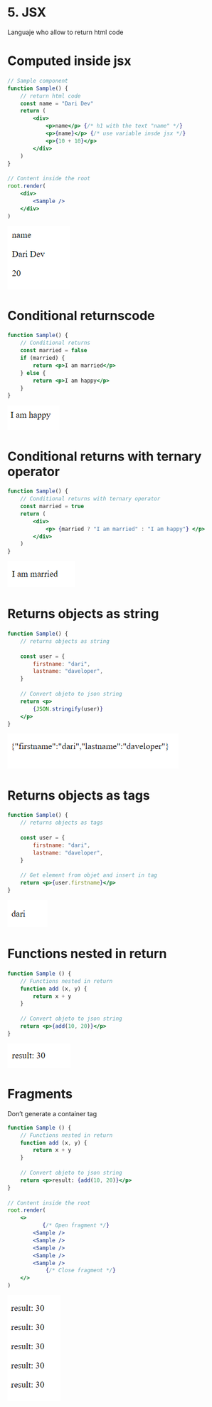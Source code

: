 # 5. JSX

Languaje who allow to return html code

# Computed inside jsx

```jsx
// Sample component
function Sample() {
    // return html code
    const name = "Dari Dev"
    return (
        <div>
            <p>name</p> {/* h1 with the text "name" */}
            <p>{name}</p> {/* use variable insde jsx */}
            <p>{10 + 10}</p>
        </div>
    )
}

// Content inside the root
root.render(
    <div>
        <Sample />
    </div>
)
```

![Untitled](5%20JSX%20e7f58893c91f4109b9f77cc4d5bdea8d/Untitled.png)

# Conditional returnscode

```jsx
function Sample() {
    // Conditional returns
    const married = false
    if (married) {
        return <p>I am married</p>
    } else {
        return <p>I am happy</p>
    }
}
```

![Untitled](5%20JSX%20e7f58893c91f4109b9f77cc4d5bdea8d/Untitled%201.png)

# Conditional returns with ternary operator

```jsx
function Sample() {
    // Conditional returns with ternary operator
    const married = true
    return (
        <div>
            <p> {married ? "I am married" : "I am happy"} </p>
        </div>
    )
}
```

![Untitled](5%20JSX%20e7f58893c91f4109b9f77cc4d5bdea8d/Untitled%202.png)

# Returns objects as string

```jsx
function Sample() {
    // returns objects as string

    const user = {
        firstname: "dari",
        lastname: "daveloper",
    }

    // Convert objeto to json string
    return <p>
        {JSON.stringify(user)}
    </p>
}
```

![Untitled](5%20JSX%20e7f58893c91f4109b9f77cc4d5bdea8d/Untitled%203.png)

# Returns objects as tags

```jsx
function Sample() {
    // returns objects as tags

    const user = {
        firstname: "dari",
        lastname: "daveloper",
    }

    // Get element from objet and insert in tag
    return <p>{user.firstname}</p>
}
```

![Untitled](5%20JSX%20e7f58893c91f4109b9f77cc4d5bdea8d/Untitled%204.png)

# Functions nested in return

```jsx
function Sample () {
    // Functions nested in return
    function add (x, y) {
        return x + y
    }

    // Convert objeto to json string
    return <p>{add(10, 20)}</p>
} 
```

![Untitled](5%20JSX%20e7f58893c91f4109b9f77cc4d5bdea8d/Untitled%205.png)

# Fragments

Don’t generate a container tag

```jsx
function Sample () {
    // Functions nested in return
    function add (x, y) {
        return x + y
    }

    // Convert objeto to json string
    return <p>result: {add(10, 20)}</p>
}

// Content inside the root
root.render(
    <> 
		   {/* Open fragment */}
        <Sample />
        <Sample />
        <Sample />
        <Sample />
        <Sample />
		    {/* Close fragment */}
    </> 
)
```

![Untitled](5%20JSX%20e7f58893c91f4109b9f77cc4d5bdea8d/Untitled%206.png)